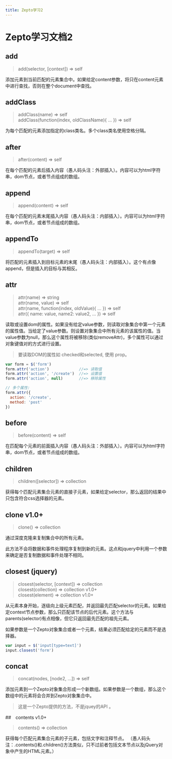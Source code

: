 ```yaml
---
title: Zepto学习2
---
```

# Zepto学习文档2

## add
> add(selector, [context])   ⇒ self   

添加元素到当前匹配的元素集合中。如果给定content参数，将只在content元素中进行查找，否则在整个document中查找。

## addClass
> addClass(name)   ⇒ self   
addClass(function(index, oldClassName){ ... })   ⇒ self 

为每个匹配的元素添加指定的class类名。多个class类名使用空格分隔。

## after
> after(content)   ⇒ self 

在每个匹配的元素后插入内容（愚人码头注：外部插入）。内容可以为html字符串，dom节点，或者节点组成的数组。

## append
>append(content)   ⇒ self   

在每个匹配的元素末尾插入内容（愚人码头注：内部插入）。内容可以为html字符串，dom节点，或者节点组成的数组。

## appendTo
> appendTo(target)   ⇒ self   

将匹配的元素插入到目标元素的末尾（愚人码头注：内部插入）。这个有点像 append，但是插入的目标与其相反。


## attr
> attr(name)   ⇒ string     
attr(name, value)   ⇒ self    
attr(name, function(index, oldValue){ ... })   ⇒ self     
attr({ name: value, name2: value2, ... })   ⇒ self    

读取或设置dom的属性。如果没有给定value参数，则读取对象集合中第一个元素的属性值。当给定了value参数。则设置对象集合中所有元素的该属性的值。当value参数为null，那么这个属性将被移除(类似removeAttr)，多个属性可以通过对象键值对的方式进行设置。

> 要读取DOM的属性如 checked和selected, 使用 prop。   

```javascript
var form = $('form')    
form.attr('action')             //=> 读取值    
form.attr('action', '/create')  //=> 设置值    
form.attr('action', null)       //=> 移除属性   

// 多个属性:    
form.attr({ 
  action: '/create',    
  method: 'post'    
})
```

## before
> before(content)   ⇒ self    

在匹配每个元素的前面插入内容（愚人码头注：外部插入）。内容可以为html字符串，dom节点，或者节点组成的数组。


## children
> children([selector])   ⇒ collection 

获得每个匹配元素集合元素的直接子元素，如果给定selector，那么返回的结果中只包含符合css选择器的元素。


## clone v1.0+
> clone()   ⇒ collection  

通过深度克隆来复制集合中的所有元素。  

此方法不会将数据和事件处理程序复制到新的元素。这点和jquery中利用一个参数来确定是否复制数据和事件处理不相同。

## closest (jquery)
> closest(selector, [context])   ⇒ collection        
closest(collection)   ⇒ collection v1.0+          
closest(element)   ⇒ collection v1.0+   

从元素本身开始，逐级向上级元素匹配，并返回最先匹配selector的元素。如果给定context节点参数，那么只匹配该节点的后代元素。这个方法与 parents(selector)有点相像，但它只返回最先匹配的祖先元素。

如果参数是一个Zepto对象集合或者一个元素，结果必须匹配给定的元素而不是选择器。
```javascript
var input = $('input[type=text]')
input.closest('form')
```

## concat
> concat(nodes, [node2, ...])   ⇒ self  

添加元素到一个Zepto对象集合形成一个新数组。如果参数是一个数组，那么这个数组中的元素将会合并到Zepto对象集合中。

> 这是一个Zepto提供的方法，不是jquey的API 。

##　contents v1.0+
> contents()   ⇒ collection 

获得每个匹配元素集合元素的子元素，包括文字和注释节点。 
（愚人码头注：.contents()和.children()方法类似，只不过前者包括文本节点以及jQuery对象中产生的HTML元素。）













